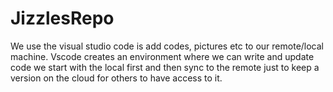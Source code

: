 # JizzlesRepo
We use the visual studio code is add codes, pictures etc to our remote/local machine.
Vscode creates an environment where we can write and update code 
we start with the local first and then sync to the remote just to keep a version on the cloud for others to have access to it.
